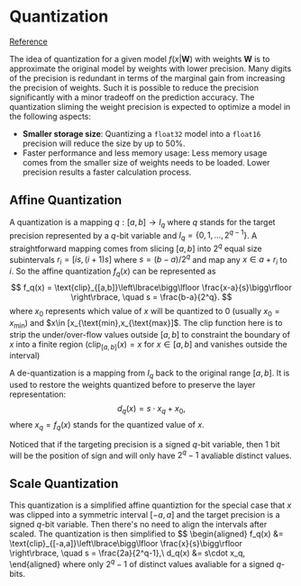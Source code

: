 # Quantization

[Reference](https://arxiv.org/pdf/2004.09602.pdf)

The idea of quantization for a given model $f(x|\boldsymbol{W})$ with weights $\boldsymbol{W}$ is to approximate the original model by weights with lower precision. Many digits of the precision is redundant in terms of the marginal gain from increasing the precision of weights. Such it is possible to reduce the precision significantly with a minor tradeoff on the prediction accuracy. The quantization sliming the weight precision is expected to optimize a model in the following aspects:
* **Smaller storage size**: Quantizing a `float32` model into a `float16` precision will reduce the size by up to 50%.
* Faster performance and less memory usage: Less memory usage comes from the smaller size of weights needs to be loaded. Lower precision results a faster calculation process.

## Affine Quantization

A quantization is a mapping $q:[a,b]\to I_q$ where $q$ stands for the target precision represented by a $q$-bit variable and $I_q=\lbrace 0, 1,\dots, 2^{q-1}\rbrace$. A straightforward mapping comes from slicing $[a,b]$ into $2^q$ equal size subintervals $r_i=[is,(i+1)s]$ where $s=(b-a)/2^q$ and map any $x\in a+r_i$ to $i$. So the affine quantization $f_q(x)$ can be represented as
$$
f_q(x) = \text{clip}_{[a,b]}\left\lbrace\bigg\lfloor \frac{x-a}{s}\bigg\rfloor \right\rbrace, \quad s = \frac{b-a}{2^q}.
$$
where $x_0$ represents which value of $x$ will be quantized to $0$ (usually $x_0=x_{\text{min}}$) and $x\in [x_{\text{min},x_{\text{max}]$. The clip function here is to strip the under/over-flow values outside $[a,b]$ to constraint the boundary of $x$ into a finite region ($\text{clip}_{[a,b]}(x)=x$ for $x\in [a,b]$ and vanishes outside the interval) 

A de-quantization is a mapping from $I_q$ back to the original range $[a,b]$. It is used to restore the weights quantized before to preserve the layer representation:
$$
d_q(x) = s\cdot x_q+x_0,
$$
where $x_q=f_q(x)$ stands for the quantized value of $x$. 

Noticed that if the targeting precision is a signed $q$-bit variable, then 1 bit will be the position of sign and will only have $2^q-1$ avaliable distinct values.

## Scale Quantization

This quantization is a simplified affine quantiztion for the special case that $x$ was clipped into a symmetric interval $[-a,a]$ and the target precision is a signed $q$-bit variable. Then there's no need to align the intervals after scaled. The quantization is then simplified to
$$
\begin{aligned}
f_q(x) &= \text{clip}_{[-a,a]}\left\lbrace\bigg\lfloor \frac{x}{s}\bigg\rfloor \right\rbrace, \quad s = \frac{2a}{2^q-1},\\
d_q(x) &= s\cdot x_q,
\end{aligned}
where only $2^q-1$ of distinct values avaliable for a signed $q$-bits. 